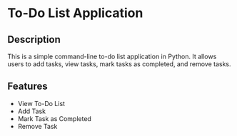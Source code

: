 
# To-Do List Application

## Description
This is a simple command-line to-do list application in Python. It allows users to add tasks, view tasks, mark tasks as completed, and remove tasks.

## Features
- View To-Do List
- Add Task
- Mark Task as Completed
- Remove Task


